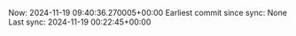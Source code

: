 Now: 2024-11-19 09:40:36.270005+00:00 Earliest commit since sync: None Last sync: 2024-11-19 00:22:45+00:00
